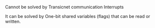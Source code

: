 


Cannot be solved by Transicnet communication
Interrupts



It can be solved by One-bit shared variables (flags) that can be read or written.